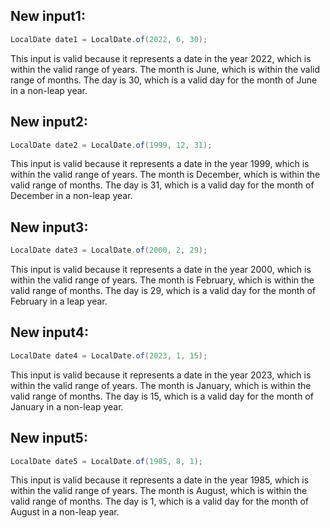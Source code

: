 ## New input1:
```java
LocalDate date1 = LocalDate.of(2022, 6, 30);
```
This input is valid because it represents a date in the year 2022, which is within the valid range of years. The month is June, which is within the valid range of months. The day is 30, which is a valid day for the month of June in a non-leap year.

## New input2:
```java
LocalDate date2 = LocalDate.of(1999, 12, 31);
```
This input is valid because it represents a date in the year 1999, which is within the valid range of years. The month is December, which is within the valid range of months. The day is 31, which is a valid day for the month of December in a non-leap year.

## New input3:
```java
LocalDate date3 = LocalDate.of(2000, 2, 29);
```
This input is valid because it represents a date in the year 2000, which is within the valid range of years. The month is February, which is within the valid range of months. The day is 29, which is a valid day for the month of February in a leap year.

## New input4:
```java
LocalDate date4 = LocalDate.of(2023, 1, 15);
```
This input is valid because it represents a date in the year 2023, which is within the valid range of years. The month is January, which is within the valid range of months. The day is 15, which is a valid day for the month of January in a non-leap year.

## New input5:
```java
LocalDate date5 = LocalDate.of(1985, 8, 1);
```
This input is valid because it represents a date in the year 1985, which is within the valid range of years. The month is August, which is within the valid range of months. The day is 1, which is a valid day for the month of August in a non-leap year.
